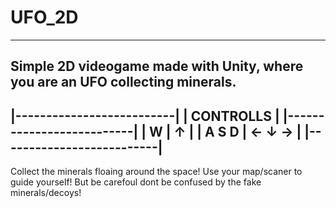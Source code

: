 # UFO_2D
------------------------------------------------------------------------------
Simple 2D videogame made with Unity, where you are an UFO collecting minerals.
------------------------------------------------------------------------------
|--------------------------|
|         CONTROLLS        |
|--------------------------|
|      W      |      ↑     |
|  A  S  D    |    ← ↓ →   |
|--------------------------|
-----------------------------------------------------------------------------
Collect the minerals floaing around the space! Use your map/scaner to guide yourself! But be carefoul dont be confused by the fake minerals/decoys!
